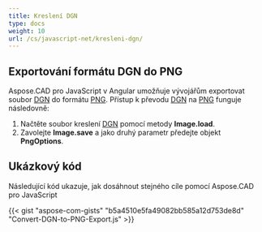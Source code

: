 ```yaml
---
title: Kreslení DGN
type: docs
weight: 10
url: /cs/javascript-net/kresleni-dgn/
---
```


## **Exportování formátu DGN do PNG**

Aspose.CAD pro JavaScript v Angular umožňuje vývojářům exportovat soubor [DGN](https://docs.fileformat.com/cad/dgn/) do formátu [PNG](https://docs.fileformat.com/image/png/).
Přístup k převodu [DGN](https://docs.fileformat.com/cad/dgn/) na [PNG](https://docs.fileformat.com/image/png/) funguje následovně:

1. Načtěte soubor kreslení [DGN](https://docs.fileformat.com/cad/dgn/) pomocí metody **Image.load**.
1. Zavolejte **Image.save** a jako druhý parametr předejte objekt **PngOptions**.

## Ukázkový kód

Následující kód ukazuje, jak dosáhnout stejného cíle pomocí Aspose.CAD pro JavaScript

{{< gist "aspose-com-gists" "b5a4510e5fa49082bb585a12d753de8d" "Convert-DGN-to-PNG-Export.js" >}}
